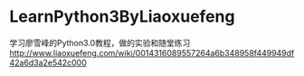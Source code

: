 # LearnPython3ByLiaoxuefeng

学习廖雪峰的Python3.0教程，做的实验和随堂练习
http://www.liaoxuefeng.com/wiki/0014316089557264a6b348958f449949df42a6d3a2e542c000
